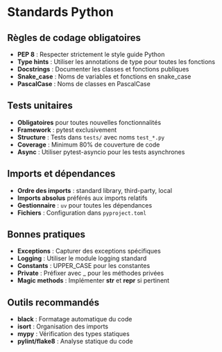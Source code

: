 # Standards Python

## Règles de codage obligatoires
- **PEP 8** : Respecter strictement le style guide Python
- **Type hints** : Utiliser les annotations de type pour toutes les fonctions
- **Docstrings** : Documenter les classes et fonctions publiques
- **Snake_case** : Noms de variables et fonctions en snake_case
- **PascalCase** : Noms de classes en PascalCase

## Tests unitaires
- **Obligatoires** pour toutes nouvelles fonctionnalités
- **Framework** : pytest exclusivement
- **Structure** : Tests dans `tests/` avec noms `test_*.py`
- **Coverage** : Minimum 80% de couverture de code
- **Async** : Utiliser pytest-asyncio pour les tests asynchrones

## Imports et dépendances
- **Ordre des imports** : standard library, third-party, local
- **Imports absolus** préférés aux imports relatifs
- **Gestionnaire** : `uv` pour toutes les dépendances
- **Fichiers** : Configuration dans `pyproject.toml`

## Bonnes pratiques
- **Exceptions** : Capturer des exceptions spécifiques
- **Logging** : Utiliser le module logging standard
- **Constants** : UPPER_CASE pour les constantes
- **Private** : Préfixer avec _ pour les méthodes privées
- **Magic methods** : Implémenter __str__ et __repr__ si pertinent

## Outils recommandés
- **black** : Formatage automatique du code
- **isort** : Organisation des imports
- **mypy** : Vérification des types statiques
- **pylint/flake8** : Analyse statique du code 